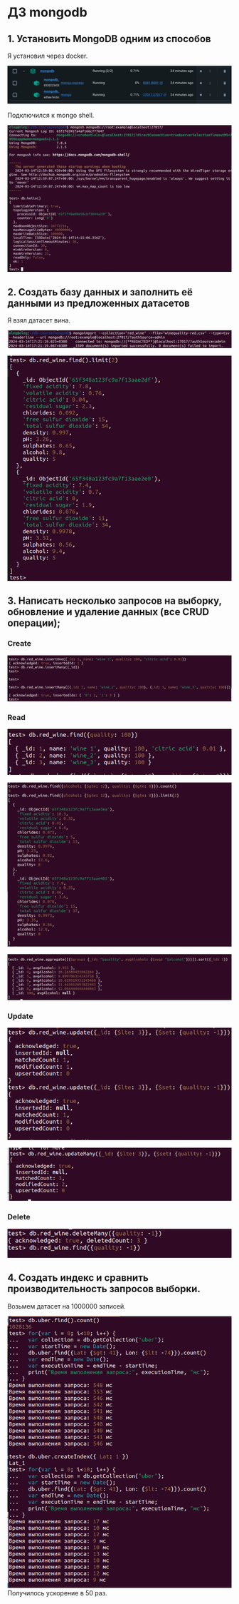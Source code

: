 # ДЗ mongodb

## 1. Установить MongoDB одним из способов  

Я установил через docker.

![](./img/1.png)

Подключился к mongo shell.  

![](./img/2.png)

## 2. Создать базу данных и заполнить её данными из предложенных датасетов  

Я взял датасет вина.  

![](./img/3.png)  

![](./img/4.png)

## 3. Написать несколько запросов на выборку, обновление и удаление данных (все CRUD операции);

### Create  

![](./img/5.png)

### Read  

![](./img/6.png)  

![](./img/7.png)  

![](./img/8.png)  

### Update  

![](./img/9.png)  

![](./img/10.png)  

### Delete

![](./img/11.png)  

## 4. Создать индекс и сравнить производительность запросов выборки.

Возьмем датасет на 1000000 записей.  

![](./img/12.png)  
Получилось ускорение в 50 раз.  




